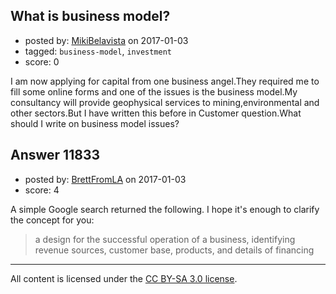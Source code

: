 ## What is business model?

- posted by: [MikiBelavista](https://stackexchange.com/users/2385436/mikibelavista) on 2017-01-03
- tagged: `business-model`, `investment`
- score: 0

<p>I am now applying for capital from one business angel.They required me to fill some online forms and one of the issues is the business model.My consultancy will provide geophysical services to mining,environmental and other sectors.But I have written this before in Customer question.What should I write on business model issues?</p>



## Answer 11833

- posted by: [BrettFromLA](https://stackexchange.com/users/2813127/brettfromla) on 2017-01-03
- score: 4

<p>A simple Google search returned the following. I hope it's enough to clarify the concept for you:</p>

<blockquote>
  <p>a design for the successful operation of a business, identifying revenue sources, customer base, products, and details of financing</p>
</blockquote>




---

All content is licensed under the [CC BY-SA 3.0 license](https://creativecommons.org/licenses/by-sa/3.0/).
